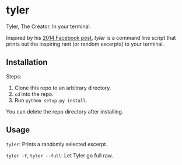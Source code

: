 # tyler

Tyler, The Creator. In your terminal.

Inspired by his [2014 Facebook post](https://www.facebook.com/TylertheCreatorOfficial/posts/345111099004893),
_tyler_ is a command line script that prints out the inspiring rant (or random excerpts) to your terminal.

## Installation

Steps:
1. Clone this repo to an arbitrary directory.
2. `cd` into the repo.
3. Run `python setup.py install`.

You can delete the repo directory after installing.

## Usage

`tyler`: Prints a randomly selected excerpt.

`tyler -f`, `tyler --full`: Let Tyler go full raw.
